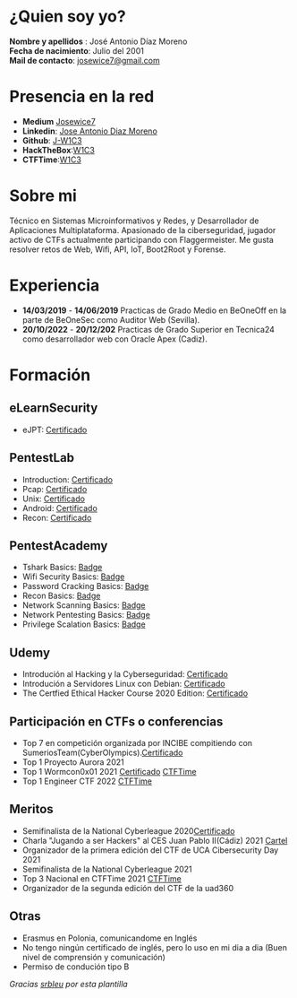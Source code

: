 # ¿Quien soy yo?
**Nombre y apellidos** : José Antonio Díaz Moreno  
**Fecha de nacimiento**: Julio del 2001  
**Mail de contacto**: josewice7@gmail.com

# Presencia en la red
- **Medium** [Josewice7](https://medium.com/@josewice7)
- **Linkedin**: [Jose Antonio Diaz Moreno](https://www.linkedin.com/in/jose-antonio-diaz-moreno-07ba40171/)
- **Github**: [J-W1C3](https://github.com/J-W1C3)
- **HackTheBox**:[W1C3](https://www.hackthebox.eu/home/users/profile/139937)
- **CTFTime**:[W1C3](https://ctftime.org/user/54814)

# Sobre mi
Técnico en Sistemas Microinformativos y Redes, y Desarrollador de Aplicaciones Multiplataforma. Apasionado de la ciberseguridad, jugador activo de CTFs actualmente participando con Flaggermeister. Me gusta resolver retos de Web, Wifi, API, IoT, Boot2Root y Forense.
# Experiencia
- **14/03/2019** - **14/06/2019** Practicas de Grado Medio en BeOneOff en la parte de BeOneSec como Auditor Web (Sevilla).
- **20/10/2022** - **20/12/202** Practicas de Grado Superior en Tecnica24 como desarrollador web con Oracle Apex (Cadiz).

# Formación

## eLearnSecurity
- eJPT: [Certificado](https://verified.elearnsecurity.com/certificates/ef770e8a-9b90-4a72-b744-ba970eacd907)

## PentestLab
- Introduction: [Certificado](https://github.com/J-W1C3/Curriculum/blob/main/Certificados/PentestLab/Certificado_PentesterLab_Introduccion.pdf)
- Pcap: [Certificado](https://github.com/J-W1C3/Curriculum/blob/main/Certificados/PentestLab/Certificado_PentesterLab_Pcap.pdf)
- Unix: [Certificado](https://github.com/J-W1C3/Curriculum/blob/main/Certificados/PentestLab/Certificado_PentesterLab_Unix.pdf)
- Android: [Certificado](https://github.com/J-W1C3/Curriculum/blob/main/Certificados/PentestLab/Certidicado_PentesterLab_Android.pdf)
- Recon: [Certificado](https://github.com/J-W1C3/Curriculum/blob/main/Certificados/PentestLab/Certificado_PentesterLab_Recon.pdf)


## PentestAcademy
- Tshark Basics: [Badge](https://www.credential.net/d50c1d47-1b68-4c4e-9345-264e8e294412)
- Wifi Security Basics: [Badge](https://www.credential.net/48850423-be7b-4610-974b-b29a4abd0424)
- Password Cracking Basics: [Badge](https://www.credential.net/ba6e93ad-02a0-4273-9010-52c4e83a243a)
- Recon Basics: [Badge](https://www.credential.net/0b621fca-adc2-454b-b510-d03da15156cc)
- Network Scanning Basics: [Badge](https://www.credential.net/c80a48a7-02fb-475b-bb24-70605449dd49)
- Network Pentesting Basics: [Badge](https://www.credential.net/08b7c6b2-fbc4-4540-8fd7-7e531146da57)
- Privilege Scalation Basics: [Badge](https://www.credential.net/81b9e48e-61ca-4a09-a279-c092e6d6b26c)

## Udemy
- Introdución al Hacking y la Cyberseguridad: [Certificado](https://github.com/J-W1C3/Curriculum/blob/main/Certificados/Udemy/Introduccion%20Hacking%20y%20Cyberseguridad.jpg)
- Introdución a Servidores Linux con Debian: [Certificado](https://github.com/J-W1C3/Curriculum/blob/main/Certificados/Udemy/Certificado_servidores.pdf)
- The Certfied Ethical Hacker Course 2020 Edition: [Certificado](https://github.com/J-W1C3/Curriculum/blob/main/Certificados/Udemy/TheCertfiedEthicalHackerCourse.pdf)


## Participación en CTFs o conferencias
- Top 7 en competición organizada por INCIBE compitiendo con SumeriosTeam(CyberOlympics).[Certificado](https://github.com/J-W1C3/Curriculum/blob/main/Certificados/CTFs/CyberOlympics_JoseAntonio.pdf)
- Top 1 Proyecto Aurora 2021
- Top 1 Wormcon0x01 2021 [Certificado](https://github.com/J-W1C3/Curriculum/blob/main/Certificados/CTFs/Worcom.jpg) [CTFTime](https://ctftime.org/event/1391)
- Top 1 Engineer CTF 2022 [CTFTime](https://ctftime.org/event/1595)

## Meritos
- Semifinalista de la National Cyberleague 2020[Certificado](https://github.com/J-W1C3/Curriculum/blob/main/Certificados/Meritos/CER_SEMI014.pdf)
- Charla "Jugando a ser Hackers" al CES Juan Pablo II(Cádiz) 2021 [Cartel](https://github.com/J-W1C3/Curriculum/blob/main/Certificados/Meritos/Jugando_a_ser_hackers.jpg)
- Organizador de la primera edición del CTF de UCA Cibersecurity Day 2021
- Semifinalista de la National Cyberleague 2021
- Top 3 Nacional en CTFTime 2021 [CTFTime](https://ctftime.org/team/138067)
- Organizador de la segunda edición del CTF de la uad360



## Otras
- Erasmus en Polonia, comunicandome en Inglés
- No tengo ningún certificado de inglés, pero lo uso en mi dia a dia (Buen nivel de comprensión y comunicación)
- Permiso de condución tipo B





*Gracias [srbleu](https://github.com/srbleu/Curriculum) por esta plantilla*

